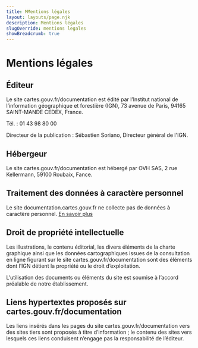 ```yaml
---
title: MMentions légales
layout: layouts/page.njk
description: Mentions légales
slugOverride: mentions legales
showBreadcrumb: true
---
```

# Mentions légales

## Éditeur

Le site cartes.gouv.fr/documentation est édité par l’Institut national de l’information géographique et forestière (IGN), 73 avenue de Paris, 94165 SAINT-MANDE CEDEX, France.

Tél. : 01 43 98 80 00

Directeur de la publication : Sébastien Soriano, Directeur général de l'IGN.

## Hébergeur

Le site cartes.gouv.fr/documentation est hébergé par OVH SAS, 2 rue Kellermann, 59100 Roubaix, Fance.

## Traitement des données à caractère personnel

Le site documentation.cartes.gouv.fr ne collecte pas de données à caractère personnel. [En savoir plus](/fr/donnees-personnelles)

## Droit de propriété intellectuelle

Les illustrations, le contenu éditorial, les divers éléments de la charte graphique ainsi que les données cartographiques issues de la consultation en ligne figurant sur le site cartes.gouv.fr/documentation sont des éléments dont l’IGN détient la propriété ou le droit d’exploitation.

L’utilisation des documents ou éléments du site est soumise à l’accord préalable de notre établissement.

## Liens hypertextes proposés sur cartes.gouv.fr/documentation

Les liens insérés dans les pages du site cartes.gouv.fr/documentation vers des sites tiers sont proposés à titre d’information ; le contenu des sites vers lesquels ces liens conduisent n’engage pas la responsabilité de l’éditeur.
